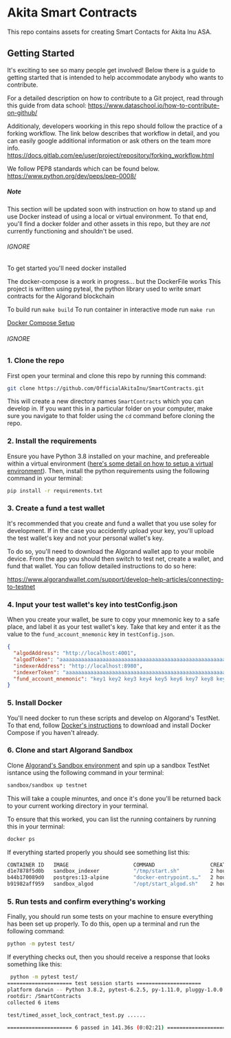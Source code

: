 # Akita Smart Contracts

This repo contains assets for creating Smart Contacts for Akita Inu ASA. 
## Getting Started

It's exciting to see so many people get involved! Below there is a guide to 
getting started that is intended to help accommodate anybody  who wants to 
contribute.  

For a detailed description on how to contribute to a Git project, read through 
this guide from data school:
https://www.dataschool.io/how-to-contribute-on-github/

Additionaly, developers woorking in this repo should follow the practice of a forking workflow.
The link below describes that workflow in detail, and you can easily google additional information 
or ask others on the team more info.
https://docs.gitlab.com/ee/user/project/repository/forking_workflow.html

We follow PEP8 standards which can be found below.
https://www.python.org/dev/peps/pep-0008/

##### Note
This section will be updated soon with instruction on how to stand up and use Docker
instead of using a local or virtual environment. To that end, you'll find a docker folder
and other assets in this repo, but they are *not* currently functioning and shouldn't be used.

###### IGNORE
To get started you'll need docker installed

The docker-compose is a work in progress...
but the DockerFile works
This project is written using pyteal, the python library used to write smart contracts for the Algorand blockchain

To build run `make build`
To run container in interactive mode run `make run`

[Docker Compose Setup](docs/start_docker_readme.md)
###### IGNORE


### 1. Clone the repo
First open your terminal and clone this repo by running this command:
```bash
git clone https://github.com/OfficialAkitaInu/SmartContracts.git
```

This will create a new directory names `SmartContracts` which you can develop in.
If you want this in a particular folder on your computer, make sure you navigate to 
that folder using the `cd` command before cloning the repo.

### 2. Install the requirements

Ensure you have Python 3.8 installed on your machine, and prefereable within a virtual environment
([here's some detail on how to setup a virtual environment]([https://mothergeo-py.readthedocs.io/en/latest/development/how-to/venv-win.html)).
Then, install the python requirements using the following command in your terminal:
```bash
pip install -r requirements.txt
```

### 3. Create a fund a test wallet
It's recommended that you create and fund a wallet that you use soley for development.
If in the case you accidently upload your key, you'll upload the test wallet's key and 
not your personal wallet's key.

To do so, you'll need to download the Algorand wallet app to your mobile device. From the app
you should then switch to test net, create a wallet, and fund that wallet.
You can follow detailed instructions to do so here:


https://www.algorandwallet.com/support/develop-help-articles/connecting-to-testnet

### 4. Input your test wallet's key into testConfig.json
When you create your wallet, be sure to copy your mnemonic key to a safe place,
and label it as your test wallet's key. Take that key and enter it as the value 
to the `fund_account_mnemonic` key in `testConfig.json`. 

```json
{
  "algodAddress": "http://localhost:4001",
  "algodToken": "aaaaaaaaaaaaaaaaaaaaaaaaaaaaaaaaaaaaaaaaaaaaaaaaaaaaaaaaaaaaaaaa",
  "indexerAddress": "http://localhost:8980",
  "indexerToken": "aaaaaaaaaaaaaaaaaaaaaaaaaaaaaaaaaaaaaaaaaaaaaaaaaaaaaaaaaaaaaaaa",
  "fund_account_mnemonic": "key1 key2 key3 key4 key5 key6 key7 key8 key9 key10 key11 key12 key13 key14 key15 key16 key17 key18 key19 key20 key21 key22 key23 key24 key25"
}
```
### 5. Install Docker
You'll need docker to run these scripts and develop on Algorand's TestNet. To that
end, follow [Docker's instructions](https://docs.docker.com/compose/install/) to
download and install Docker Compose if you haven't already.


### 6. Clone and start Algorand Sandbox

Clone [Algorand's Sandbox environment](https://github.com/algorand/sandbox) and spin up a sandbox
TestNet isntance using the following command in your terminal:

```bash
sandbox/sandbox up testnet
```

This will take a couple minuntes, and once it's done you'll be returned back to your
current working directory in your terminal.

To ensure that this worked, you can list the running containers by running this in 
your terminal:
```bash
docker ps
```

If everything started properly you should see something list this:

```bash
CONTAINER ID   IMAGE                     COMMAND                  CREATED        STATUS        PORTS                                                      NAMES
d1e7878f5d0b   sandbox_indexer           "/tmp/start.sh"          2 hours ago   Up 2 hours   0.0.0.0:8980->8980/tcp                                     algorand-sandbox-indexer
b44b170089d0   postgres:13-alpine        "docker-entrypoint.s…"   2 hours ago   Up 2 hours   0.0.0.0:5433->5432/tcp                                     algorand-sandbox-postgres
b91982aff959   sandbox_algod             "/opt/start_algod.sh"    2 hours ago   Up 2 hours   0.0.0.0:4001-4002->4001-4002/tcp, 0.0.0.0:9392->9392/tcp   algorand-sandbox-algod
```

### 5. Run tests and confirm everything's working
Finally, you should run some tests on your machine to ensure everything has been
set up properly. To do this, open up a terminal and run the following command:

```bash
python -m pytest test/
```

If everything checks out, then you should receive a response that looks something
like this:
```bash
 python -m pytest test/
===================== test session starts =====================
platform darwin -- Python 3.8.2, pytest-6.2.5, py-1.11.0, pluggy-1.0.0
rootdir: /SmartContracts
collected 6 items                                                                                                                                                                                                                      

test/timed_asset_lock_contract_test.py ......                                                                                                                                                                                    [100%]

===================== 6 passed in 141.36s (0:02:21) =====================
```